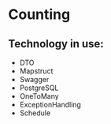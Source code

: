# Counting
## Technology in use:

- DTO 
- Mapstruct 
- Swagger
- PostgreSQL
- OneToMany
- ExceptionHandling
- Schedule
